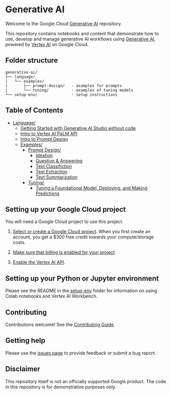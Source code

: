 # Generative AI

Welcome to the Google Cloud [Generative AI](https://cloud.google.com/ai/generative-ai) repository.

This repository contains notebooks and content that demonstrate how to use, develop and manage generative AI workflows using [Generative AI](https://cloud.google.com/ai/generative-ai), powered by [Vertex AI](https://cloud.google.com/vertex-ai) on Google Cloud.


## Folder structure
```
generative-ai/
├── language/
|   └── examples/             
|       ├── prompt-design/   - examples for prompts
|       └── tuning/          - examples of tuning models
└── setup-env/               - setup instructions
```

## Table of Contents
- [Language/](language/)
  - [Getting Started with Generative AI Studio without code](language/intro_generative_ai_studio.md)
  - [Intro to Vertex AI PaLM API](language/intro_palm_api.ipynb)
  - [Intro to Prompt Design](language/intro_prompt_design.ipynb)
  - [Examples/](language/examples/)
    - [Prompt Design/](language/examples/prompt-design/)
      - [Ideation](language/examples/prompt-design/ideation.ipynb)
      - [Question & Answering](language/examples/prompt-design/question_answering.ipynb)
      - [Text Classifiction](language/examples/prompt-design/text_classification.ipynb)
      - [Text Extraction](language/examples/prompt-design/text_extraction.ipynb)
      - [Text Summarization](language/examples/prompt-design/text_summarization.ipynb)
    - [Tuning/](language/examples/tuning/)
      - [Tuning a Foundational Model, Deploying, and Making Predictions](language/examples/tuning/getting_started_tuning.ipynb)

## Setting up your Google Cloud project
You will need a Google Cloud project to use this project.

1. [Select or create a Google Cloud project](https://console.cloud.google.com/cloud-resource-manager). When you first create an account, you get a $300 free credit towards your compute/storage costs.

2. [Make sure that billing is enabled for your project](https://cloud.google.com/billing/docs/how-to/modify-project).

3. [Enable the Vertex AI API](https://console.cloud.google.com/flows/enableapi?apiid=aiplatform.googleapis.com). 

## Setting up your Python or Jupyter environment
Please see the README in the [setup-env](https://github.com/GoogleCloudPlatform/generative-ai/tree/main/setup-env) folder for information on using Colab notebooks and Vertex AI Workbench.

## Contributing
Contributions welcome! See the [Contributing Guide](https://github.com/GoogleCloudPlatform/generative-ai/blob/main/CONTRIBUTING.md).

## Getting help
Please use the [issues page](https://github.com/GoogleCloudPlatform/generative-ai/issues) to provide feedback or submit a bug report.

## Disclaimer
This repository itself is not an officially supported Google product. The code in this repository is for demonstrative purposes only.

